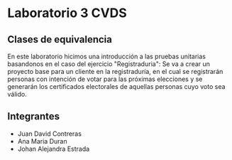# Laboratorio 3 CVDS
## Clases de equivalencia
En este laboratorio hicimos una introducción a las pruebas unitarias basandonos en el caso del ejercicio "Registraduria":
Se va a crear un proyecto base para un cliente en la registraduría, en el cual se registrarán personas con intención de votar para las próximas elecciones y se generarán los certificados electorales de aquellas personas cuyo voto sea válido.

## Integrantes
- Juan David Contreras
- Ana Maria Duran
- Johan Alejandra Estrada